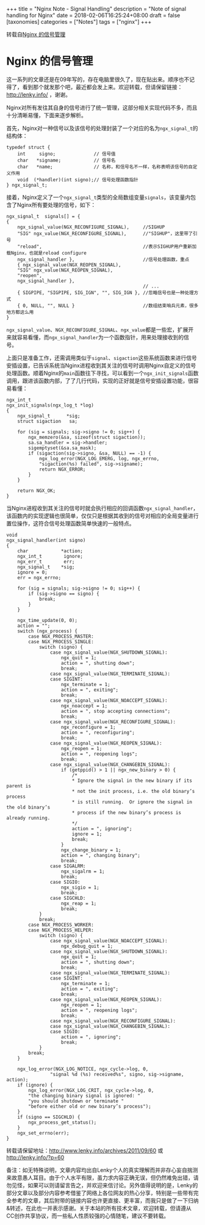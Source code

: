+++
title = "Nginx Note - Signal Handling"
description = "Note of signal handling for Nginx"
date = 2018-02-06T16:25:24+08:00
draft = false
[taxonomies]
categories =  ["Notes"]
tags = ["nginx"]
+++

转载自[Nginx 的信号管理](http://www.lenky.info/archives/2011/09/60)

# Nginx 的信号管理

这一系列的文章还是在09年写的，存在电脑里很久了，现在贴出来。顺序也不记得了，看到那个就发那个吧，最近都会发上来。欢迎转载，但请保留链接：http://lenky.info/ ，谢谢。

Nginx对所有发往其自身的信号进行了统一管理，这部分相关实现代码不多，而且十分清晰易懂，下面来逐步解析。

首先，Nginx对一种信号以及该信号的处理封装了一个对应的名为`ngx_signal_t`的结构体：

```
typedef struct {
	int     signo;              // 信号值
	char   *signame;            // 信号名
	char   *name;               // 名称，和信号名不一样，名称表明该信号的自定义作用
	void  (*handler)(int signo);// 信号处理函数指针
} ngx_signal_t;
```

接着，Nginx定义了一个`ngx_signal_t`类型的全局数组变量`signals`，该变量内包含了Nginx所有要处理的信号，如下：

```
ngx_signal_t  signals[] = {
{
	ngx_signal_value(NGX_RECONFIGURE_SIGNAL),     //SIGHUP
	"SIG" ngx_value(NGX_RECONFIGURE_SIGNAL),      //"SIGHUP"，这里带了引号
	"reload",                                     //表示SIGHUP用户重新加载Nginx，也就是reload configure
	ngx_signal_handler },                         //信号处理函数，重点
	{ ngx_signal_value(NGX_REOPEN_SIGNAL),
	"SIG" ngx_value(NGX_REOPEN_SIGNAL),
	"reopen",
	ngx_signal_handler },
                                                  // ...
	{ SIGPIPE, "SIGPIPE, SIG_IGN", "", SIG_IGN }, //忽略信号也是一种处理方式
	{ 0, NULL, "", NULL }                         //数组结束哨兵元素，很多地方都这么用
}
```

`ngx_signal_value`、`NGX_RECONFIGURE_SIGNAL`、`ngx_value`都是一些宏，扩展开来就容易看懂，而`ngx_signal_handler`为一个函数指针，用来处理接收到的信号。

上面只是准备工作，还需调用类似于`signal`、`sigaction`这些系统函数来进行信号安插设置，已告诉系统当Nginx进程收到其关注的信号时调用Nginx自定义的信号处理函数。顺着Nginx的`main`函数往下寻找，可以看到一个`ngx_init_signals`函数调用，跟进该函数内部，了了几行代码，实现的正好就是信号安插设置功能，很容易看懂：

```
ngx_int_t
ngx_init_signals(ngx_log_t *log)
{
	ngx_signal_t      *sig;
	struct sigaction   sa;

	for (sig = signals; sig->signo != 0; sig++) {
		ngx_memzero(&sa, sizeof(struct sigaction));
		sa.sa_handler = sig->handler;
		sigemptyset(&sa.sa_mask);
		if (sigaction(sig->signo, &sa, NULL) == -1) {
			ngx_log_error(NGX_LOG_EMERG, log, ngx_errno,
			"sigaction(%s) failed", sig->signame);
			return NGX_ERROR;
		}
	}

	return NGX_OK;
}
```

当Nginx进程收到其关注的信号时就会执行相应的回调函数`ngx_signal_handler`，该函数内的实现逻辑也很简单，仅仅只是根据其收到的信号对相应的全局变量进行置位操作，这符合信号处理函数简单快速的一般特点。

```
void
ngx_signal_handler(int signo)
{
	char            *action;
	ngx_int_t        ignore;
	ngx_err_t        err;
	ngx_signal_t    *sig;
	ignore = 0;
	err = ngx_errno;

	for (sig = signals; sig->signo != 0; sig++) {
		if (sig->signo == signo) {
			break;
		}
	}

	ngx_time_update(0, 0);
	action = "";
	switch (ngx_process) {
		case NGX_PROCESS_MASTER:
		case NGX_PROCESS_SINGLE:
			switch (signo) {
				case ngx_signal_value(NGX_SHUTDOWN_SIGNAL):
					ngx_quit = 1;
					action = ", shutting down";
					break;
				case ngx_signal_value(NGX_TERMINATE_SIGNAL):
				case SIGINT:
					ngx_terminate = 1;
					action = ", exiting";
					break;
				case ngx_signal_value(NGX_NOACCEPT_SIGNAL):
					ngx_noaccept = 1;
					action = ", stop accepting connections";
					break;
				case ngx_signal_value(NGX_RECONFIGURE_SIGNAL):
					ngx_reconfigure = 1;
					action = ", reconfiguring";
					break;
				case ngx_signal_value(NGX_REOPEN_SIGNAL):
					ngx_reopen = 1;
					action = ", reopening logs";
					break;
				case ngx_signal_value(NGX_CHANGEBIN_SIGNAL):
					if (getppid() > 1 || ngx_new_binary > 0) {
						/*
						* Ignore the signal in the new binary if its parent is
						* not the init process, i.e. the old binary’s process
						* is still running.  Or ignore the signal in the old binary’s
						* process if the new binary’s process is already running.
						*/
						action = ", ignoring";
						ignore = 1;
						break;
					}
					ngx_change_binary = 1;
					action = ", changing binary";
					break;
				case SIGALRM:
					ngx_sigalrm = 1;
					break;
				case SIGIO:
					ngx_sigio = 1;
					break;
				case SIGCHLD:
					ngx_reap = 1;
					break;
			}
			break;
		case NGX_PROCESS_WORKER:
		case NGX_PROCESS_HELPER:
			switch (signo) {
				case ngx_signal_value(NGX_NOACCEPT_SIGNAL):
					ngx_debug_quit = 1;
				case ngx_signal_value(NGX_SHUTDOWN_SIGNAL):
					ngx_quit = 1;
					action = ", shutting down";
					break;
				case ngx_signal_value(NGX_TERMINATE_SIGNAL):
				case SIGINT:
					ngx_terminate = 1;
					action = ", exiting";
					break;
				case ngx_signal_value(NGX_REOPEN_SIGNAL):
					ngx_reopen = 1;
					action = ", reopening logs";
					break;
				case ngx_signal_value(NGX_RECONFIGURE_SIGNAL):
				case ngx_signal_value(NGX_CHANGEBIN_SIGNAL):
				case SIGIO:
					action = ", ignoring";
					break;
			}
		break;
	}

	ngx_log_error(NGX_LOG_NOTICE, ngx_cycle->log, 0,
				"signal %d (%s) received%s", signo, sig->signame, action);
	if (ignore) {
		ngx_log_error(NGX_LOG_CRIT, ngx_cycle->log, 0,
		"the changing binary signal is ignored: "
		"you should shutdown or terminate "
		"before either old or new binary’s process");
	}
	if (signo == SIGCHLD) {
		ngx_process_get_status();
	}
	ngx_set_errno(err);
}
```

转载请保留地址：http://www.lenky.info/archives/2011/09/60 或 http://lenky.info/?p=60

备注：如无特殊说明，文章内容均出自Lenky个人的真实理解而并非存心妄自揣测来故意愚人耳目。由于个人水平有限，虽力求内容正确无误，但仍然难免出错，请勿见怪，如果可以则请留言告之，并欢迎来信讨论。另外值得说明的是，Lenky的部分文章以及部分内容参考借鉴了网络上各位网友的热心分享，特别是一些带有完全参考的文章，其后附带的链接内容也许更直接、更丰富，而我只是做了一下归纳&转述，在此也一并表示感谢。关于本站的所有技术文章，欢迎转载，但请遵从CC创作共享协议，而一些私人性质较强的心情随笔，建议不要转载。

